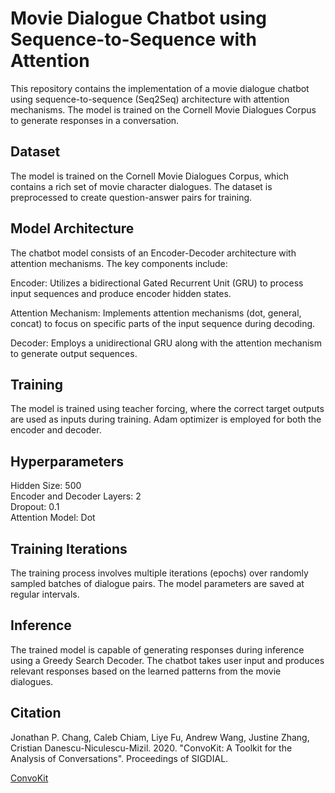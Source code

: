 # Movie Dialogue Chatbot using Sequence-to-Sequence with Attention  
This repository contains the implementation of a movie dialogue chatbot using sequence-to-sequence (Seq2Seq) architecture with attention mechanisms. The model is trained on the Cornell Movie Dialogues Corpus to generate responses in a conversation.  

## Dataset  
The model is trained on the Cornell Movie Dialogues Corpus, which contains a rich set of movie character dialogues. The dataset is preprocessed to create question-answer pairs for training.  

## Model Architecture  
The chatbot model consists of an Encoder-Decoder architecture with attention mechanisms. The key components include:  

Encoder: Utilizes a bidirectional Gated Recurrent Unit (GRU) to process input sequences and produce encoder hidden states.  

Attention Mechanism: Implements attention mechanisms (dot, general, concat) to focus on specific parts of the input sequence during decoding.  

Decoder: Employs a unidirectional GRU along with the attention mechanism to generate output sequences.  

## Training
The model is trained using teacher forcing, where the correct target outputs are used as inputs during training. Adam optimizer is employed for both the encoder and decoder.  

## Hyperparameters  
Hidden Size: 500  
Encoder and Decoder Layers: 2  
Dropout: 0.1  
Attention Model: Dot  
## Training Iterations  
The training process involves multiple iterations (epochs) over randomly sampled batches of dialogue pairs. The model parameters are saved at regular intervals.  

## Inference  
The trained model is capable of generating responses during inference using a Greedy Search Decoder. The chatbot takes user input and produces relevant responses based on the learned patterns from the movie dialogues.  


 
## Citation  
Jonathan P. Chang, Caleb Chiam, Liye Fu, Andrew Wang, Justine Zhang, Cristian Danescu-Niculescu-Mizil. 2020. "ConvoKit: A Toolkit for the Analysis of Conversations". Proceedings of SIGDIAL.

[ConvoKit](https://convokit.cornell.edu/)
